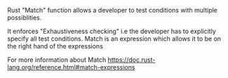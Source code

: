 Rust "Match" function allows a developer to test conditions with multiple possiblities. 

It enforces "Exhaustiveness checking" i.e the developer has to explicitly specify all test conditions.
Match is an expression which allows it to be on the right hand of the expressions

For more information about Match https://doc.rust-lang.org/reference.html#match-expressions